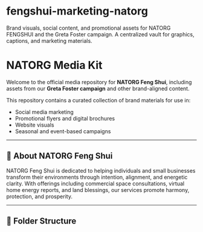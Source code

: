 # fengshui-marketing-natorg
Brand visuals, social content, and promotional assets for NATORG FENGSHUI and the Greta Foster campaign. A centralized vault for graphics, captions, and marketing materials.
# NATORG Media Kit

Welcome to the official media repository for **NATORG Feng Shui**, including assets from our **Greta Foster campaign** and other brand-aligned content.

This repository contains a curated collection of brand materials for use in:
- Social media marketing
- Promotional flyers and digital brochures
- Website visuals
- Seasonal and event-based campaigns

---

## 🔮 About NATORG Feng Shui

NATORG Feng Shui is dedicated to helping individuals and small businesses transform their environments through intention, alignment, and energetic clarity. With offerings including commercial space consultations, virtual home energy reports, and land blessings, our services promote harmony, protection, and prosperity.

---

## 📁 Folder Structure
